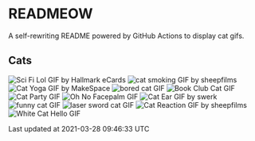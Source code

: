 # READMEOW

A self-rewriting README powered by GitHub Actions to display cat gifs.

## Cats

![Sci Fi Lol GIF by Hallmark eCards](https://media4.giphy.com/media/BzyTuYCmvSORqs1ABM/200.gif?cid=a0cc1d54ml3uhm5o8cw9s7ke6ny25q9qjdk86nf5igi742da&rid=200.gif)
![cat smoking GIF by sheepfilms](https://media4.giphy.com/media/3o6Zt481isNVuQI1l6/200.gif?cid=a0cc1d54ml3uhm5o8cw9s7ke6ny25q9qjdk86nf5igi742da&rid=200.gif)
![Cat Yoga GIF by MakeSpace](https://media1.giphy.com/media/xUPGcyi4YxcZp8dWZq/200.gif?cid=a0cc1d54ml3uhm5o8cw9s7ke6ny25q9qjdk86nf5igi742da&rid=200.gif)
![bored cat GIF](https://media1.giphy.com/media/mlvseq9yvZhba/200.gif?cid=a0cc1d54ml3uhm5o8cw9s7ke6ny25q9qjdk86nf5igi742da&rid=200.gif)
![Book Club Cat GIF](https://media3.giphy.com/media/1iu8uG2cjYFZS6wTxv/200.gif?cid=a0cc1d54ml3uhm5o8cw9s7ke6ny25q9qjdk86nf5igi742da&rid=200.gif)
![Cat Party GIF](https://media3.giphy.com/media/jpbnoe3UIa8TU8LM13/200.gif?cid=a0cc1d54ml3uhm5o8cw9s7ke6ny25q9qjdk86nf5igi742da&rid=200.gif)
![Oh No Facepalm GIF](https://media0.giphy.com/media/yFQ0ywscgobJK/200.gif?cid=a0cc1d54ml3uhm5o8cw9s7ke6ny25q9qjdk86nf5igi742da&rid=200.gif)
![Cat Ear GIF by swerk](https://media0.giphy.com/media/MCfhrrNN1goH6/200.gif?cid=a0cc1d54ml3uhm5o8cw9s7ke6ny25q9qjdk86nf5igi742da&rid=200.gif)
![funny cat GIF](https://media0.giphy.com/media/13CoXDiaCcCoyk/200.gif?cid=a0cc1d54ml3uhm5o8cw9s7ke6ny25q9qjdk86nf5igi742da&rid=200.gif)
![laser sword cat GIF](https://media3.giphy.com/media/q1MeAPDDMb43K/200.gif?cid=a0cc1d54ml3uhm5o8cw9s7ke6ny25q9qjdk86nf5igi742da&rid=200.gif)
![Cat Reaction GIF by sheepfilms](https://media1.giphy.com/media/1KoN1DMBnCMWk/200.gif?cid=a0cc1d54ml3uhm5o8cw9s7ke6ny25q9qjdk86nf5igi742da&rid=200.gif)
![White Cat Hello GIF](https://media1.giphy.com/media/vFKqnCdLPNOKc/200.gif?cid=a0cc1d54ml3uhm5o8cw9s7ke6ny25q9qjdk86nf5igi742da&rid=200.gif)


Last updated at 2021-03-28 09:46:33 UTC